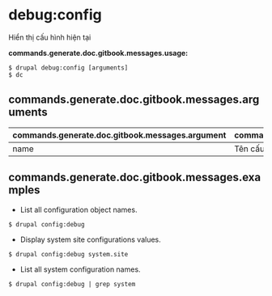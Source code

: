 # debug:config
Hiển thị cấu hình hiện tại

**commands.generate.doc.gitbook.messages.usage:**
```
$ drupal debug:config [arguments]
$ dc  
```

## commands.generate.doc.gitbook.messages.arguments
commands.generate.doc.gitbook.messages.argument | commands.generate.doc.gitbook.messages.details
---------|-------------
name | Tên cấu hình

## commands.generate.doc.gitbook.messages.examples
* List all configuration object names.
```
$ drupal config:debug
```
* Display system site configurations values.
```
$ drupal config:debug system.site
```
* List all system configuration names.
```
$ drupal config:debug | grep system
```
